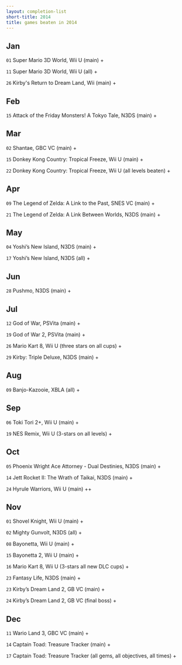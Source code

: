 ```yaml
---
layout: completion-list
short-title: 2014
title: games beaten in 2014
---
```

## Jan
`01` Super Mario 3D World, Wii U (main) +

`11` Super Mario 3D World, Wii U (all) +

`26` Kirby's Return to Dream Land, Wii (main) +

## Feb
`15` Attack of the Friday Monsters! A Tokyo Tale, N3DS (main) +

## Mar
`02` Shantae, GBC VC (main) +

`15` Donkey Kong Country: Tropical Freeze, Wii U (main) +

`22` Donkey Kong Country: Tropical Freeze, Wii U (all levels beaten) +

## Apr
`09` The Legend of Zelda: A Link to the Past, SNES VC (main) +

`21` The Legend of Zelda: A Link Between Worlds, N3DS (main) +

## May
`04` Yoshi’s New Island, N3DS (main) +

`17` Yoshi’s New Island, N3DS (all) +

## Jun
`28` Pushmo, N3DS (main) +

## Jul
`12` God of War, PSVita (main) +

`19` God of War 2, PSVita (main) +

`26` Mario Kart 8, Wii U (three stars on all cups) +

`29` Kirby: Triple Deluxe, N3DS (main) +

## Aug
`09` Banjo-Kazooie, XBLA (all) +

## Sep
`06` Toki Tori 2+, Wii U (main) +

`19` NES Remix, Wii U (3-stars on all levels) +

## Oct
`05` Phoenix Wright Ace Attorney - Dual Destinies, N3DS (main) +

`14` Jett Rocket II: The Wrath of Taikai, N3DS (main) +

`24` Hyrule Warriors, Wii U (main) ++

## Nov
`01` Shovel Knight, Wii U (main) +

`02` Mighty Gunvolt, N3DS (all) +

`08` Bayonetta, Wii U (main) +

`15` Bayonetta 2, Wii U (main) +

`16` Mario Kart 8, Wii U (3-stars all new DLC cups) +

`23` Fantasy Life, N3DS (main) +

`23` Kirby’s Dream Land 2, GB VC (main) +

`24` Kirby’s Dream Land 2, GB VC (final boss) +

## Dec
`11` Wario Land 3, GBC VC (main) +

`14` Captain Toad: Treasure Tracker (main) +

`17` Captain Toad: Treasure Tracker (all gems, all objectives, all times) +